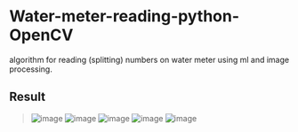 # Water-meter-reading-python-OpenCV
algorithm for reading (splitting) numbers on water meter using ml and image processing.

## Result
> ![image](https://user-images.githubusercontent.com/82968741/211611942-600aeeb5-748b-473a-ac46-62fddc8b3b1b.png)
> ![image](https://user-images.githubusercontent.com/82968741/211612001-62e08322-4f5c-47d2-aaf1-2961a54e2833.png)
> ![image](https://user-images.githubusercontent.com/82968741/211612076-8140f933-b94b-42a6-8cbe-53acc883c2c3.png)
> ![image](https://user-images.githubusercontent.com/82968741/211612157-74774998-fe57-4081-a418-01cc1592c731.png)
> ![image](https://user-images.githubusercontent.com/82968741/211612265-db5e402f-be3f-45f3-849e-a1d19c8e8356.png)

